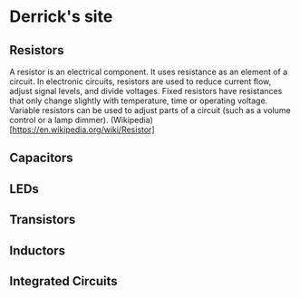 # Derrick's site

## Resistors
A resistor is an electrical component. It uses resistance as an element of a circuit. In electronic circuits, resistors are used to reduce current flow, adjust signal levels, and divide voltages. Fixed resistors have resistances that only change slightly with temperature, time or operating voltage. Variable resistors can be used to adjust parts of a circuit (such as a volume control or a lamp dimmer).
(Wikipedia)[https://en.wikipedia.org/wiki/Resistor]
## Capacitors
## LEDs
## Transistors
## Inductors
## Integrated Circuits
